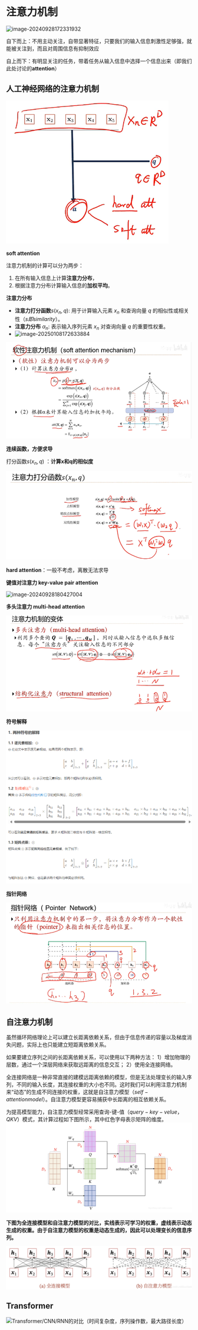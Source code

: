 # 注意力机制

![image-20240928172331932](C:/Users/19409/AppData/Roaming/Typora/typora-user-images/image-20240928172331932.png)

自下而上：不用主动关注，自带显著特征，只要我们的输入信息刺激性足够强，就能被关注到，而且对周围信息有抑制效应

自上而下：有明显关注的任务，带着任务从输入信息中选择一个信息出来（即我们此处讨论的**attention**）

## 人工神经网络的注意力机制

![image-20240928174556483](../../Image/image-20240928174556483.png)

**soft  attention**

注意力机制的计算可以分为两步：

1. 在所有输入信息上计算**注意力分布**，
2. 根据注意力分布计算输入信息的**加权平均**。

**注意力分布**

- **注意力打分函数**$s(x_n, q)$: 用于计算输入元素 $x_n$ 和查询向量 $q$ 的相似性或相关性$（s 即 similarity）$。
- **注意力分布** $\alpha_n$: 表示输入序列元素 $x_n$ 对查询向量 $q$ 的重要性权重。
- ![image-20250108172633884](C:/Users/19409/Desktop/MD/Image/image-20250108172633884.png)

 ![image-20240928174852790](../../Image/image-20240928174852790.png)

**连续函数，方便求导**

打分函数$s(x_n,q)$ ：**计算x和q的相似度**

![image-20240928180131943](../../Image/image-20240928180131943.png)

**hard attention**：一般不考虑，离散无法求导

**键值对注意力  key-value pair attention**

![image-20240928180427004](C:/Users/19409/AppData/Roaming/Typora/typora-user-images/image-20240928180427004.png)

**多头注意力  multi-head attention**

![image-20240928180854609](../../Image/image-20240928180854609.png)

**符号解释**

![image-20250108155401500](../../Image/image-20250108155401500.png)

**指针网络**

![image-20240928180751305](../../Image/image-20240928180751305.png)

## 自注意力机制

虽然循环网络理论上可以建立长距离依赖关系，但由于信息传递的容量以及梯度消失问题，实际上也只能建立短距离依赖关系。

如果要建立序列之间的长距离依赖关系，可以使用以下两种方法：
1）增加物理的层数，通过一个深层网络来获取远距离的信息交互；
2）使用全连接网络。

全连接网络是一种非常直接的建模远距离依赖的模型，但是无法处理变长的输入序列，不同的输入长度，其连接权重的大小也不同。这时我们可以利用注意力机制来“动态”的生成不同连接的权重，这就是自注意力模型$（self-attention model）$。自注意力模型更容易捕获中长距离的相互依赖关系。

为提高模型能力，自注意力模型经常采用查询-键-值$（query-key-velue，QKV）$模式，其计算过程如下图所示，其中红色字母表示矩阵的维度。
![image-20250108152755923](../../Image/image-20250108152755923.png)

**下图为全连接模型和自注意力模型的对比，实线表示可学习的权重，虚线表示动态生成的权重。由于自注意力模型的权重是动态生成的，因此可以处理变长的信息序列。**

<img src="../../Image/image-20250108155748222.png" alt="image-20250108155748222" style="zoom:67%;" />

## Transformer

![Transformer/CNN/RNN的对比（时间复杂度，序列操作数，最大路径长度）](https://picx.zhimg.com/70/v2-20346c2ead4fc7a36b2857bf167b702d_1440w.image?source=172ae18b&biz_tag=Post)
